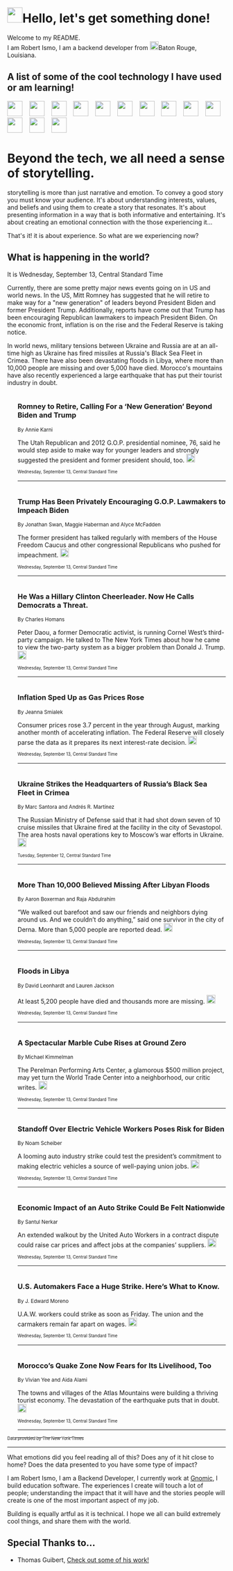 <h1><img src="https://emojis.slackmojis.com/emojis/images/1643514375/3493/hot-coffee.gif?1643514375" width="35"/>Hello, let's get something done!</h1>

<p>Welcome to my README.<br/>
I am Robert Ismo, I am a backend developer from <img src="https://emojis.slackmojis.com/emojis/images/1638395689/50435/moulin_rouge.png?1638395689" width="20"/>Baton Rouge, Louisiana.</p>
<h2>A list of some of the cool technology I have used or am learning!</h2>
<p>
<img src="https://emojis.slackmojis.com/emojis/images/1643516091/21142/meow_bongotap.gif?1643516091" width="35" alt="">
<img src="https://img.shields.io/badge/Favorite%20Frontend%20Framework-SvelteKit-f83903" alt="">
<img src="https://img.shields.io/badge/Second%20Favorite-Vue-40b581" alt="">
<img src="https://img.shields.io/badge/Most%20Used%20Runtime-Nodejs-78b061" alt="">
<img src="https://emojis.slackmojis.com/emojis/images/1643517416/34482/fire.gif?1643517416" width="35" alt="">
<img src="https://img.shields.io/badge/Javascript%20But%20Better-Typescript-0078ca" alt="">
<img src="https://img.shields.io/badge/Favorite%20Language-Elixir-3e244d" alt="">
<img src="https://img.shields.io/badge/Containerize%20Everything-Docker-6ac9ef" alt="">
<img src="https://emojis.slackmojis.com/emojis/images/1643514596/5999/meow_party.gif?1643514596" width="35" alt="">
<img src="https://img.shields.io/badge/API%20Love%20Language-Graphql-de32a5" alt="">
<img src="https://img.shields.io/badge/Our%20Favorite%20Version%20Controller-Git-e94f33" alt="">
<img src="https://img.shields.io/badge/Favorite%20Database-Redis-d42d1d" alt="">
<img src="https://emojis.slackmojis.com/emojis/images/1643514559/5584/deployparrot.gif?1643514559" width="35" alt="">
<img src="https://img.shields.io/badge/Container%20Interstate-RabbitMQ-f66200" alt="">
<img src="https://img.shields.io/badge/Gotta%20Learn-Kubernetes-316adf" alt="">
<img src="https://img.shields.io/badge/Really%20Mature%20Now-WASM-654fef" alt="">
<img src="https://emojis.slackmojis.com/emojis/images/1666642497/61942/dance_vibe.gif?1666642497" width="35" alt="">
<img src="https://img.shields.io/badge/For%20My%20M1-ARM64-657d96" alt="">
<img src="https://img.shields.io/badge/Loving%20This%20So%20Much-TailwindCSS-17bcb5" alt="">
<img src="https://img.shields.io/badge/Cool%20Build%20Tool-Vite-f9cb24" alt="">
<img src="https://emojis.slackmojis.com/emojis/images/1669231376/62819/working-on-it.gif?1669231376" width="35" alt="">
<img src="https://img.shields.io/badge/Fun%20and%20Easy%20Database-MongoDB-5f8c49" alt="">
<img src="https://img.shields.io/badge/JS%20Life%20Support-NPM-c73737" alt="">
<img src="https://img.shields.io/badge/I%20Liked%20It-DynamoDB-0073b9" alt="">
<img src="https://emojis.slackmojis.com/emojis/images/1643514045/46/question.gif?1643514045" width="35" alt="">
<img src="https://img.shields.io/badge/cool-React-60d6f9" alt="">
<img src="https://img.shields.io/badge/Future%20Big%20Project-Lambda-f37e00" alt="">
<img src="https://img.shields.io/badge/NPM%20But%20Better-PNPM-f1aa07" alt="">
<img src="https://emojis.slackmojis.com/emojis/images/1643514943/9662/fbwow.gif?1643514943" width="35" alt="">
<img src="https://img.shields.io/badge/First%20Language-C-662079" alt="">
<img src="https://img.shields.io/badge/Where%20I%20Deploy%20Frontend-Vercel-000000" alt="">
<img src="https://img.shields.io/badge/Who%20Does%20not%20Want%20an%20App-Swift-f9492a" alt="">
<img src="https://emojis.slackmojis.com/emojis/images/1643514058/151/javascript.png?1643514058" width="35" alt="">
<img src="https://img.shields.io/badge/cool-Python-fbd542" alt="">
<img src="https://img.shields.io/badge/Favorite%20Something-Stripe-656cdc" alt="">
<img src="https://img.shields.io/badge/Of%20Course-HTML5-ed6327" alt="">
<img src="https://emojis.slackmojis.com/emojis/images/1660415405/60731/bomb.gif?1660415405" width="35" alt="">
<img src="https://img.shields.io/badge/hate-CSS-2964ec" alt="">
<img src="https://img.shields.io/badge/Learning-CircleCI-141215" alt="">
<img src="https://img.shields.io/badge/Learning-Rust-fbbb3b" alt="">
<img src="https://emojis.slackmojis.com/emojis/images/1660415397/60712/writing-hand.gif?1660415397" width="35" alt="">
<img src="https://img.shields.io/badge/Dev%20Browser%20of%20Choice-Firefox-cc4e26" alt="">
<img src="https://img.shields.io/badge/Recoverying%20From%20Windows-UNIX-1781e3" alt="">
<img src="https://img.shields.io/badge/LOVE-LogSeq-90c1c2" alt="">
<img src="https://emojis.slackmojis.com/emojis/images/1643514066/223/kirby.gif?1643514066" width="35" alt="">
<img src="https://img.shields.io/badge/Daily%20Driver-MacOS-e6e6e8" alt="">
<img src="https://img.shields.io/badge/Git%20Server-Github-000000" alt="">
<img src="https://img.shields.io/badge/enjoyable-EC2-f17428" alt="">
<img src="https://emojis.slackmojis.com/emojis/images/1643514239/2069/excited.gif?1643514239" width="35" alt="">
</p>
<h1>Beyond the tech, we all need a sense of storytelling.</h1>
<p>storytelling is more than just narrative and emotion. To convey a good story you must know your audience. It's about understanding interests, values, and beliefs and using them to create a story that resonates. It's about presenting information in a way that is both informative and entertaining. It's about creating an emotional connection with the those experiencing it...</p>
<p>That's it! it is about experience. So what are we experiencing now?</p>
<h2>What is happening in the world?</h2>
<p>It is Wednesday, September 13, Central Standard Time</p>
<p>
Currently, there are some pretty major news events going on in US and world news. In the US, Mitt Romney has suggested that he will retire to make way for a &quot;new generation&quot; of leaders beyond President Biden and former President Trump. Additionally, reports have come out that Trump has been encouraging Republican lawmakers to impeach President Biden. On the economic front, inflation is on the rise and the Federal Reserve is taking notice.

In world news, military tensions between Ukraine and Russia are at an all-time high as Ukraine has fired missiles at Russia&#39;s Black Sea Fleet in Crimea. There have also been devastating floods in Libya, where more than 10,000 people are missing and over 5,000 have died. Morocco&#39;s mountains have also recently experienced a large earthquake that has put their tourist industry in doubt.</p>
<ol>
<img src="https://img.shields.io/badge/-us-blue" alt="">
<h3>Romney to Retire, Calling For a ‘New Generation’ Beyond Biden and Trump</h3>
<sub>By Annie Karni</sub>
<p>The Utah Republican and 2012 G.O.P. presidential nominee, 76, said he would step aside to make way for younger leaders and strongly suggested the president and former president should, too.  <a href="https://nyti.ms/3LoCytY"><img src="https://developer.nytimes.com/files/poweredby_nytimes_30b.png?v=1583354208352" height="20"></a></p>
<sub><sub>Wednesday, September 13, Central Standard Time</sub></sub>
<hr/>
<img src="https://img.shields.io/badge/-us-blue" alt="">
<h3>Trump Has Been Privately Encouraging G.O.P. Lawmakers to Impeach Biden</h3>
<sub>By Jonathan Swan, Maggie Haberman and Alyce McFadden</sub>
<p>The former president has talked regularly with members of the House Freedom Caucus and other congressional Republicans who pushed for impeachment.  <a href="https://nyti.ms/45RWAoW"><img src="https://developer.nytimes.com/files/poweredby_nytimes_30b.png?v=1583354208352" height="20"></a></p>
<sub><sub>Wednesday, September 13, Central Standard Time</sub></sub>
<hr/>
<img src="https://img.shields.io/badge/-us-blue" alt="">
<h3>He Was a Hillary Clinton Cheerleader. Now He Calls Democrats a Threat.</h3>
<sub>By Charles Homans</sub>
<p>Peter Daou, a former Democratic activist, is running Cornel West’s third-party campaign. He talked to The New York Times about how he came to view the two-party system as a bigger problem than Donald J. Trump.  <a href="https://nyti.ms/3ZdRkcB"><img src="https://developer.nytimes.com/files/poweredby_nytimes_30b.png?v=1583354208352" height="20"></a></p>
<sub><sub>Wednesday, September 13, Central Standard Time</sub></sub>
<hr/>
<img src="https://img.shields.io/badge/-business-blue" alt="">
<h3>Inflation Sped Up as Gas Prices Rose</h3>
<sub>By Jeanna Smialek</sub>
<p>Consumer prices rose 3.7 percent in the year through August, marking another month of accelerating inflation. The Federal Reserve will closely parse the data as it prepares its next interest-rate decision.  <a href="https://nyti.ms/3RiwO8I"><img src="https://developer.nytimes.com/files/poweredby_nytimes_30b.png?v=1583354208352" height="20"></a></p>
<sub><sub>Wednesday, September 13, Central Standard Time</sub></sub>
<hr/>
<img src="https://img.shields.io/badge/-world-blue" alt="">
<h3>Ukraine Strikes the Headquarters of Russia’s Black Sea Fleet in Crimea</h3>
<sub>By Marc Santora and Andrés R. Martínez</sub>
<p>The Russian Ministry of Defense said that it had shot down seven of 10 cruise missiles that Ukraine fired at the facility in the city of Sevastopol. The area hosts naval operations key to Moscow’s war efforts in Ukraine.  <a href="https://nyti.ms/3PD92mP"><img src="https://developer.nytimes.com/files/poweredby_nytimes_30b.png?v=1583354208352" height="20"></a></p>
<sub><sub>Tuesday, September 12, Central Standard Time</sub></sub>
<hr/>
<img src="https://img.shields.io/badge/-world-blue" alt="">
<h3>More Than 10,000 Believed Missing After Libyan Floods</h3>
<sub>By Aaron Boxerman and Raja Abdulrahim</sub>
<p>“We walked out barefoot and saw our friends and neighbors dying around us. And we couldn’t do anything,” said one survivor in the city of Derna. More than 5,000 people are reported dead.  <a href="https://nyti.ms/3EElCM0"><img src="https://developer.nytimes.com/files/poweredby_nytimes_30b.png?v=1583354208352" height="20"></a></p>
<sub><sub>Wednesday, September 13, Central Standard Time</sub></sub>
<hr/>
<img src="https://img.shields.io/badge/-briefing-blue" alt="">
<h3>Floods in Libya</h3>
<sub>By David Leonhardt and Lauren Jackson</sub>
<p>At least 5,200 people have died and thousands more are missing.  <a href="https://nyti.ms/44Vcm0O"><img src="https://developer.nytimes.com/files/poweredby_nytimes_30b.png?v=1583354208352" height="20"></a></p>
<sub><sub>Wednesday, September 13, Central Standard Time</sub></sub>
<hr/>
<img src="https://img.shields.io/badge/-arts-blue" alt="">
<h3>A Spectacular Marble Cube Rises at Ground Zero</h3>
<sub>By Michael Kimmelman</sub>
<p>The Perelman Performing Arts Center, a glamorous $500 million project, may yet turn the World Trade Center into a neighborhood, our critic writes.  <a href="https://nyti.ms/3Ri1KG8"><img src="https://developer.nytimes.com/files/poweredby_nytimes_30b.png?v=1583354208352" height="20"></a></p>
<sub><sub>Wednesday, September 13, Central Standard Time</sub></sub>
<hr/>
<img src="https://img.shields.io/badge/-business-blue" alt="">
<h3>Standoff Over Electric Vehicle Workers Poses Risk for Biden</h3>
<sub>By Noam Scheiber</sub>
<p>A looming auto industry strike could test the president’s commitment to making electric vehicles a source of well-paying union jobs.  <a href="https://nyti.ms/48b8GuL"><img src="https://developer.nytimes.com/files/poweredby_nytimes_30b.png?v=1583354208352" height="20"></a></p>
<sub><sub>Wednesday, September 13, Central Standard Time</sub></sub>
<hr/>
<img src="https://img.shields.io/badge/-business-blue" alt="">
<h3>Economic Impact of an Auto Strike Could Be Felt Nationwide</h3>
<sub>By Santul Nerkar</sub>
<p>An extended walkout by the United Auto Workers in a contract dispute could raise car prices and affect jobs at the companies’ suppliers.  <a href="https://nyti.ms/44PK4ou"><img src="https://developer.nytimes.com/files/poweredby_nytimes_30b.png?v=1583354208352" height="20"></a></p>
<sub><sub>Wednesday, September 13, Central Standard Time</sub></sub>
<hr/>
<img src="https://img.shields.io/badge/-business-blue" alt="">
<h3>U.S. Automakers Face a Huge Strike. Here’s What to Know.</h3>
<sub>By J. Edward Moreno</sub>
<p>U.A.W. workers could strike as soon as Friday. The union and the carmakers remain far apart on wages.  <a href="https://nyti.ms/46tkSFJ"><img src="https://developer.nytimes.com/files/poweredby_nytimes_30b.png?v=1583354208352" height="20"></a></p>
<sub><sub>Wednesday, September 13, Central Standard Time</sub></sub>
<hr/>
<img src="https://img.shields.io/badge/-world-blue" alt="">
<h3>Morocco’s Quake Zone Now Fears for Its Livelihood, Too</h3>
<sub>By Vivian Yee and Aida Alami</sub>
<p>The towns and villages of the Atlas Mountains were building a thriving tourist economy. The devastation of the earthquake puts that in doubt.  <a href="https://nyti.ms/3sKa33e"><img src="https://developer.nytimes.com/files/poweredby_nytimes_30b.png?v=1583354208352" height="20"></a></p>
<sub><sub>Wednesday, September 13, Central Standard Time</sub></sub>
<hr/>
</ol>
<a href="https://developer.nytimes.com"><sub><sub>Data provided by The New York Times</sub></sub></a>
<hr/>
<p>What emotions did you feel reading all of this? Does any of it hit close to home? Does the data presented to you have some type of impact?</p>
<p>I am Robert Ismo, I am a Backend Developer, I currently work at <a href="https://gnomic.education/">Gnomic</a>, I build education software. The experiences I create will touch a lot of people; understanding the impact that it will have and the stories people will create is one of the most important aspect of my job.</p>
<p>Building is equally artful as it is technical. I hope we all can build extremely cool things, and share them with the world.</p>
<h2>Special Thanks to...</h2>
<ul>
<li>Thomas Guibert, <a href="https://github.com/thmsgbrt/thmsgbrt">Check out some of his work!</a></li>
</ul>